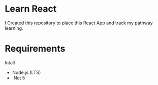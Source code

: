# Learn React
I Created this repository to place this React App and track my pathway learning.

# Requirements
Intall
 * Node.js (LTS)
 * .Net 5